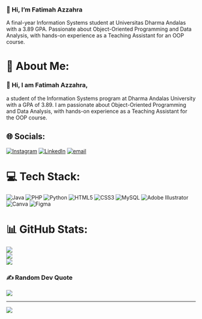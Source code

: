 ### 👋 Hi, I’m Fatimah Azzahra
A final-year Information Systems student at Universitas Dharma Andalas with a 3.89 GPA. Passionate about Object-Oriented Programming and Data Analysis, with hands-on experience as a Teaching Assistant for an OOP course.

# 💫 About Me:
### 👋 Hi, I am Fatimah Azzahra,
a student of the Information Systems program at Dharma Andalas University with a GPA of 3.89. I am passionate about Object-Oriented Programming and Data Analysis, with hands-on experience as a Teaching Assistant for the OOP course.


## 🌐 Socials:
[![Instagram](https://img.shields.io/badge/Instagram-%23E4405F.svg?logo=Instagram&logoColor=white)](https://instagram.com/igeoaraa) [![LinkedIn](https://img.shields.io/badge/LinkedIn-%230077B5.svg?logo=linkedin&logoColor=white)](https://linkedin.com/in/FatimahAzzahra) [![email](https://img.shields.io/badge/Email-D14836?logo=gmail&logoColor=white)](mailto:razzhrr@gmail.com) 

# 💻 Tech Stack:
![Java](https://img.shields.io/badge/java-%23ED8B00.svg?style=for-the-badge&logo=openjdk&logoColor=white) ![PHP](https://img.shields.io/badge/php-%23777BB4.svg?style=for-the-badge&logo=php&logoColor=white) ![Python](https://img.shields.io/badge/python-3670A0?style=for-the-badge&logo=python&logoColor=ffdd54) ![HTML5](https://img.shields.io/badge/html5-%23E34F26.svg?style=for-the-badge&logo=html5&logoColor=white) ![CSS3](https://img.shields.io/badge/css3-%231572B6.svg?style=for-the-badge&logo=css3&logoColor=white) ![MySQL](https://img.shields.io/badge/mysql-4479A1.svg?style=for-the-badge&logo=mysql&logoColor=white) ![Adobe Illustrator](https://img.shields.io/badge/adobe%20illustrator-%23FF9A00.svg?style=for-the-badge&logo=adobe%20illustrator&logoColor=white) ![Canva](https://img.shields.io/badge/Canva-%2300C4CC.svg?style=for-the-badge&logo=Canva&logoColor=white) ![Figma](https://img.shields.io/badge/figma-%23F24E1E.svg?style=for-the-badge&logo=figma&logoColor=white)
# 📊 GitHub Stats:
![](https://github-readme-stats.vercel.app/api?username=araa-w&theme=gotham&hide_border=false&include_all_commits=false&count_private=false)<br/>
![](https://nirzak-streak-stats.vercel.app/?user=araa-w&theme=gotham&hide_border=false)<br/>
![](https://github-readme-stats.vercel.app/api/top-langs/?username=araa-w&theme=gotham&hide_border=false&include_all_commits=false&count_private=false&layout=compact)

### ✍️ Random Dev Quote
![](https://quotes-github-readme.vercel.app/api?type=horizontal&theme=merko)

---
[![](https://visitcount.itsvg.in/api?id=araa-w&icon=0&color=0)](https://visitcount.itsvg.in)

<!-- Proudly created with GPRM ( https://gprm.itsvg.in ) -->
